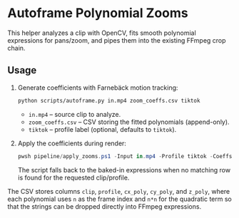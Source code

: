 # Autoframe Polynomial Zooms

This helper analyzes a clip with OpenCV, fits smooth polynomial expressions for
pans/zoom, and pipes them into the existing FFmpeg crop chain.

## Usage

1. Generate coefficients with Farnebäck motion tracking:

   ```bash
   python scripts/autoframe.py in.mp4 zoom_coeffs.csv tiktok
   ```

   * `in.mp4` – source clip to analyze.
   * `zoom_coeffs.csv` – CSV storing the fitted polynomials (append-only).
   * `tiktok` – profile label (optional, defaults to `tiktok`).

2. Apply the coefficients during render:

   ```powershell
   pwsh pipeline/apply_zooms.ps1 -Input in.mp4 -Profile tiktok -Coeffs zoom_coeffs.csv
   ```

   The script falls back to the baked-in expressions when no matching row is
   found for the requested clip/profile.

The CSV stores columns `clip`, `profile`, `cx_poly`, `cy_poly`, and `z_poly`,
where each polynomial uses `n` as the frame index and `n*n` for the quadratic
term so that the strings can be dropped directly into FFmpeg expressions.
